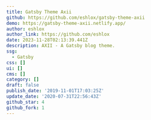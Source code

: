 ```yaml
---
title: Gatsby Theme Axii
github: https://github.com/eshlox/gatsby-theme-axii
demo: https://gatsby-theme-axii.netlify.app/
author: eshlox
author_link: https://github.com/eshlox
date: 2023-11-28T02:13:39.441Z
description: AXII - A Gatsby blog theme.
ssg:
  - Gatsby
css: []
ui: []
cms: []
category: []
draft: false
publish_date: '2019-11-01T17:03:25Z'
update_date: '2020-07-31T22:56:43Z'
github_star: 4
github_fork: 1
---
```

